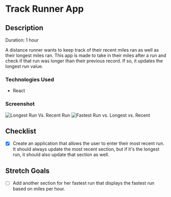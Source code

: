 # Track Runner App
## Description
Duration:  1 hour

A distance runner wants to keep track of their recent miles ran as well as their longest miles ran. This app is made to take in their miles after a run and check if that run was longer than their previous record. If so, it updates the longest run value.

### Technologies Used
- React


### Screenshot
![Longest Run Vs. Recent Run](https://github.com/PrimeAcademy/react-track-runner/raw/master/images/base-requirements.gif)
![Fastest Run vs. Longest vs. Recent](https://github.com/PrimeAcademy/react-track-runner/raw/master/images/stretch-goals.gif)

## Checklist
- [x] Create an application that allows the user to enter their most recent run. It should always update the most recent section, but if it's the longest run, it should also update that section as well.

## Stretch Goals
- [ ]  Add another section for her fastest run that displays the fastest run based on miles per hour.
